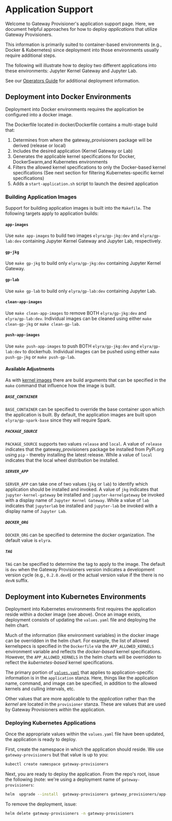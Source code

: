 # Application Support

Welcome to Gateway Provisioner's application support page.  Here, we document helpful
approaches for how to deploy _applications_ that utilize Gateway Provisioners.

This information is primarily suited to container-based environments (e.g., Docker &
Kubernetes) since deployment into those environments usually require additional steps.

The following will illustrate how to deploy two different applications into these environments:
Jupyter Kernel Gateway and Jupyter Lab.

See our [Operators Guide](https://gateway-provisioners.readthedocs.io/en/latest/operators/index.html) for additional deployment information.

## Deployment into Docker Environments

Deployment into Docker environments requires the application be configured into a docker image.

The Dockerfile located in docker/Dockerfile contains a multi-stage build that:

1. Determines from where the gateway_provisioners package will be derived (release or local)
1. Includes the desired application (Kernel Gateway or Lab)
1. Generates the applicable kernel specifications for Docker, DockerSwarm,and Kubernetes environments
1. Filters the allowed kernel specifications to only the Docker-based kernel specifications
   (See next section for filtering Kubernetes-specific kernel specifications)
1. Adds a `start-application.sh` script to launch the desired application

### Building Application Images

Support for building application images is built into the `Makefile`.  The following targets
apply to application builds:

#### `app-images`

Use `make app-images` to build two images `elyra/gp-jkg:dev` and `elyra/gp-lab:dev` containing
Jupyter Kernel Gateway and Jupyter Lab, respectively.

#### `gp-jkg`

Use `make gp-jkg` to build only `elyra/gp-jkg:dev` containing Jupyter Kernel Gateway.

#### `gp-lab`

Use `make gp-lab` to build only `elyra/gp-lab:dev` containing Jupyter Lab.

#### `clean-app-images`

Use `make clean-app-images` to remove BOTH `elyra/gp-jkg:dev` and `elyra/gp-lab:dev`.  Individual
images can be cleaned using either `make clean-gp-jkg` or `make clean-gp-lab`.

#### `push-app-images`

Use `make push-app-images` to push BOTH `elyra/gp-jkg:dev` and `elyra/gp-lab:dev` to dockerhub.  Individual
images can be pushed using either `make push-gp-jkg` or `make push-gp-lab`.

#### Available Adjustments

As with [kernel images](https://gateway-provisioners.readthedocs.io/en/latest/operators/installing-kernels-container.html#kernel-image-dockerfiles)
there are build arguments that can be specified in the `make` command that influence how the image is built.

##### `BASE_CONTAINER`

`BASE_CONTAINER` can be specified to override the base container upon which the application is built.  By
default, the application images are built upon `elyra/gp-spark-base` since they will require Spark.

##### `PACKAGE_SOURCE`

`PACKAGE_SOURCE` supports two values `release` and `local`.  A value of `release` indicates that
the gateway_provisioners package be installed from PyPi.org using `pip` - thereby installing the
latest release.  While a value of `local` indicates that the local wheel distribution be installed.

##### `SERVER_APP`

`SERVER_APP` can take one of two values (`jkg` or `lab`) to identify which application should be installed
and invoked.  A value of `jkg` indicates that `jupyter-kernel-gateway` be installed and `jupyter-kernelgateway`
be invoked with a display name of `Jupyter Kernel Gateway`.  While a value of `lab` indicates that `jupyterlab`
be installed and `jupyter-lab` be invoked with a display name of `Jupyter Lab`.

##### `DOCKER_ORG`

`DOCKER_ORG` can be specified to determine the docker organization.  The default value is `elyra`.

##### `TAG`

`TAG` can be specified to determine the tag to apply to the image.  The default is `dev` when the
Gateway Provisioners version indicates a development version cycle (e.g., `0.2.0.dev0`) or the
actual version value if the there is no `devN` suffix.

## Deployment into Kubernetes Environments

Deployment into Kubernetes environments first requires the application reside within a docker image (see above).
Once an image exists, deployment consists of updating the `values.yaml` file and deploying the helm chart.

Much of the information (like environment variables) in the docker image can be overridden
in the helm chart.  For example, the list of allowed kernelspecs is specified in the `Dockerfile`
via the `APP_ALLOWED_KERNELS` environment variable and reflects the _docker-based_ kernel specifications.
However, the `APP_ALLOWED_KERNELS` in the helm charts will be overridden to reflect the _kubernetes-based_
kernel specifications.

The primary portion of [`values.yaml`](https://github.com/jupyter-server/gateway_provisioners/tree/main/gateway_provisioners/app-support/kubernetes/helm/gateway-provisioners/values.yaml)
that applies to application-specific information is in the `application` stanza.  Here, things
like the application name, command, and image can be specified, in addition to the allowed
kernels and culling intervals, etc.

Other values that are more applicable to the _application_ rather than the _kernel_ are located
in the `provisioner` stanza.  These are values that are used by Gateway Provisioners _within_
the application.

### Deploying Kubernetes Applications

Once the appropriate values within the `values.yaml` file have been updated, the application
is ready to deploy.

First, create the namespace in which the application should reside. We use `gateway-provisioners` but
that value is up to you:

```bash
kubectl create namespace gateway-provisioners
```

Next, you are ready to deploy the application.  From the repo's root, issue the following (note:
we're using a deployment name of `gateway-provisioners`:

```bash
helm  upgrade --install  gateway-provisioners gateway_provisioners/app-support/kubernetes/helm/gateway-provisioners -n gateway-provisioners
```

To remove the deployment, issue:

```bash
helm delete gateway-provisioners -n gateway-provisioners
```
